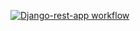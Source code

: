 
[![Django-rest-app workflow](https://github.com/Abrbrq/udemy_mark/actions/workflows/cheks.yml/badge.svg)](https://github.com/Abrbrq/udemy_mark/actions/workflows/cheks.yml)
